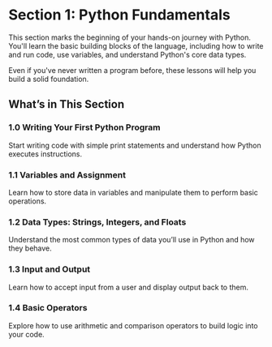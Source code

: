 # Section 1: Python Fundamentals

This section marks the beginning of your hands-on journey with Python. You'll learn the basic building blocks of the language, including how to write and run code, use variables, and understand Python's core data types.

Even if you've never written a program before, these lessons will help you build a solid foundation.

## What’s in This Section

### 1.0 Writing Your First Python Program
Start writing code with simple print statements and understand how Python executes instructions.

### 1.1 Variables and Assignment
Learn how to store data in variables and manipulate them to perform basic operations.

### 1.2 Data Types: Strings, Integers, and Floats
Understand the most common types of data you’ll use in Python and how they behave.

### 1.3 Input and Output
Learn how to accept input from a user and display output back to them.

### 1.4 Basic Operators
Explore how to use arithmetic and comparison operators to build logic into your code.
